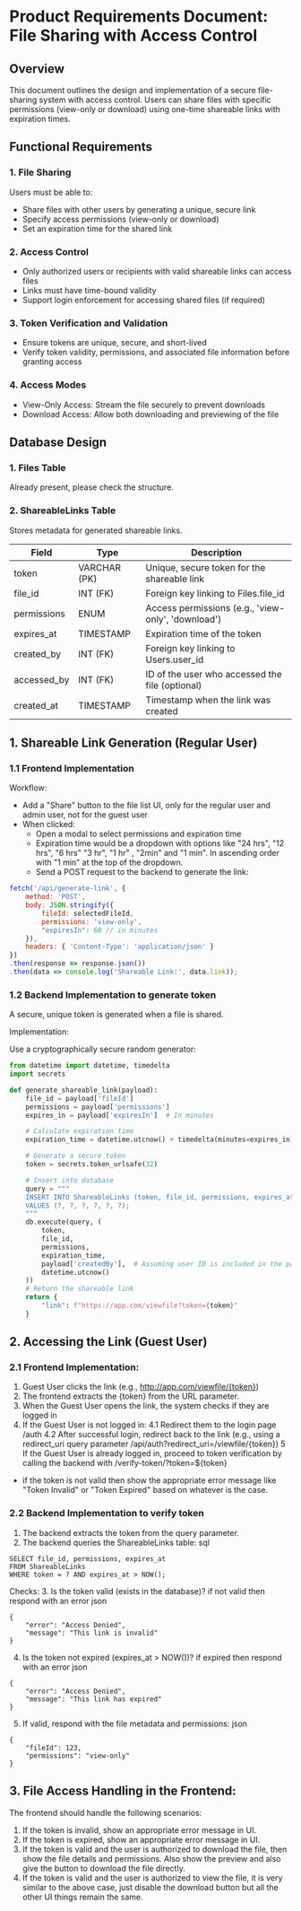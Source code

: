 # Product Requirements Document: File Sharing with Access Control

## Overview

This document outlines the design and implementation of a secure file-sharing system with access control. Users can share files with specific permissions (view-only or download) using one-time shareable links with expiration times.

## Functional Requirements

### 1. File Sharing

Users must be able to:

* Share files with other users by generating a unique, secure link
* Specify access permissions (view-only or download)
* Set an expiration time for the shared link

### 2. Access Control

* Only authorized users or recipients with valid shareable links can access files
* Links must have time-bound validity
* Support login enforcement for accessing shared files (if required)

### 3. Token Verification and Validation

* Ensure tokens are unique, secure, and short-lived
* Verify token validity, permissions, and associated file information before granting access

### 4. Access Modes

* View-Only Access: Stream the file securely to prevent downloads
* Download Access: Allow both downloading and previewing of the file

## Database Design

### 1. Files Table
Already present, please check the structure.

### 2. ShareableLinks Table

Stores metadata for generated shareable links.

| Field | Type | Description |
|-------|------|-------------|
| token | VARCHAR (PK) | Unique, secure token for the shareable link |
| file_id | INT (FK) | Foreign key linking to Files.file_id |
| permissions | ENUM | Access permissions (e.g., 'view-only', 'download') |
| expires_at | TIMESTAMP | Expiration time of the token |
| created_by | INT (FK) | Foreign key linking to Users.user_id |
| accessed_by | INT (FK) | ID of the user who accessed the file (optional) |
| created_at | TIMESTAMP | Timestamp when the link was created |

## 1. Shareable Link Generation (Regular User)

### 1.1 Frontend Implementation


Workflow:

* Add a "Share" button to the file list UI, only for the regular user and admin user, not for the guest user
* When clicked:
  * Open a modal to select permissions and expiration time
  * Expiration time would be a dropdown with options like "24 hrs", "12 hrs", "6 hrs" "3 hr", "1 hr" , "2min" and "1 min". In ascending order with "1 min" at the top of the dropdown. 
  * Send a POST request to the backend to generate the link:

```javascript
fetch('/api/generate-link', {
    method: 'POST',
    body: JSON.stringify({
        fileId: selectedFileId,
        permissions: 'view-only',
        "expiresIn": 60 // in minutes 
    }),
    headers: { 'Content-Type': 'application/json' }
})
.then(response => response.json())
.then(data => console.log('Shareable Link:', data.link));
```

### 1.2 Backend Implementation to generate token

A secure, unique token is generated when a file is shared.

Implementation:

Use a cryptographically secure random generator:

```python
from datetime import datetime, timedelta
import secrets

def generate_shareable_link(payload):
    file_id = payload['fileId']
    permissions = payload['permissions']
    expires_in = payload['expiresIn']  # In minutes

    # Calculate expiration time
    expiration_time = datetime.utcnow() + timedelta(minutes=expires_in)

    # Generate a secure token
    token = secrets.token_urlsafe(32)

    # Insert into database
    query = """
    INSERT INTO ShareableLinks (token, file_id, permissions, expires_at, created_by, created_at)
    VALUES (?, ?, ?, ?, ?, ?);
    """
    db.execute(query, (
        token,
        file_id,
        permissions,
        expiration_time,
        payload['createdBy'],  # Assuming user ID is included in the payload
        datetime.utcnow()
    ))
    # Return the shareable link
    return {
        "link": f"https://app.com/viewfile?token={token}"
    }
```

## 2. Accessing the Link (Guest User)

### 2.1 Frontend Implementation:

1. Guest User clicks the link (e.g., http://app.com/viewfile/{token})
2. The frontend extracts the {token} from the URL parameter.
3. When the Guest User opens the link, the system checks if they are logged in
4. If the Guest User is not logged in:
  4.1 Redirect them to the login page /auth
  4.2 After successful login, redirect back to the link (e.g., using a redirect_uri query parameter /api/auth?redirect_uri=/viewfile/{token})
5 If the Guest User is already logged in, proceed to token verification by calling the backend with /verify-token/?token=${token}
* if the token is not valid then show the appropriate error message like "Token Invalid" or "Token Expired" based on whatever is the case.

### 2.2 Backend Implementation to verify token

1. The backend extracts the token from the query parameter.
2. The backend queries the ShareableLinks table:
sql
```
SELECT file_id, permissions, expires_at
FROM ShareableLinks
WHERE token = ? AND expires_at > NOW();
```
Checks:
3. Is the token valid (exists in the database)? if not valid then respond with an error
json
```
{
    "error": "Access Denied",
    "message": "This link is invalid"
}
```
4. Is the token not expired (expires_at > NOW())? if expired then respond with an error
json
```
{
    "error": "Access Denied",
    "message": "This link has expired"
}
```
5. If valid, respond with the file metadata and permissions:
json
```
{
    "fileId": 123,
    "permissions": "view-only"
}
```

## 3. File Access Handling in the Frontend:

The frontend should handle the following scenarios:
1. If the token is invalid, show an appropriate error message in UI.
2. If the token is expired, show an appropriate error message in UI.
3. If the token is valid and the user is authorized to download the file, then show the file details and permissions. Also show the preview and also give the button to download the file directly.
3. If the token is valid and the user is authorized to view the file, it is very similar to the above case, just disable the download button but all the other UI things remain the same.

